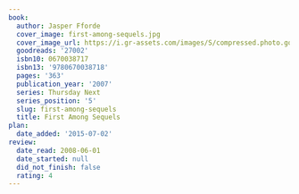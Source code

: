 ```yaml
---
book:
  author: Jasper Fforde
  cover_image: first-among-sequels.jpg
  cover_image_url: https://i.gr-assets.com/images/S/compressed.photo.goodreads.com/books/1338467549l/27002._SX98_.jpg
  goodreads: '27002'
  isbn10: 0670038717
  isbn13: '9780670038718'
  pages: '363'
  publication_year: '2007'
  series: Thursday Next
  series_position: '5'
  slug: first-among-sequels
  title: First Among Sequels
plan:
  date_added: '2015-07-02'
review:
  date_read: 2008-06-01
  date_started: null
  did_not_finish: false
  rating: 4
---
```

